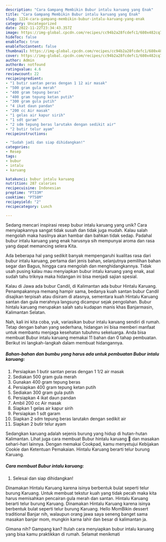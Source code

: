 ```yaml
---
description: "Cara Gampang Membikin Bubur intalu karuang yang Enak"
title: "Cara Gampang Membikin Bubur intalu karuang yang Enak"
slug: 1224-cara-gampang-membikin-bubur-intalu-karuang-yang-enak
category: Uncategorized
date: 2022-11-22T23:34:43.357Z
image: https://img-global.cpcdn.com/recipes/cc94b2a28fcdefc1/680x482cq70/bubur-intalu-karuang-foto-resep-utama.jpg
hideToc: false
enableToc: true
enableTocContent: false
thumbnail: https://img-global.cpcdn.com/recipes/cc94b2a28fcdefc1/680x482cq70/bubur-intalu-karuang-foto-resep-utama.jpg
cover: https://img-global.cpcdn.com/recipes/cc94b2a28fcdefc1/680x482cq70/bubur-intalu-karuang-foto-resep-utama.jpg
author: Admin
authorAv: notfound
ratingvalue: 4.6
reviewcount: 22
recipeingredient:
- "1 butir santan peras dengan 1 12 air masak"
- "500 gram gula merah"
- "400 gram tepung beras"
- "400 gram tepung ketan putih"
- "300 gram gula putih"
- "4 ikat daun pandan"
- "200 cc Air masak"
- "1 gelas air kapur sirih"
- "1 sdt garam"
- "2 sdm tepung beras larutakn dengan sedikit air"
- "2 butir telur ayam"
recipeinstructions:

- "Sudah jadi dan siap dihidangkan!"
categories:
- Resep
tags:
- bubur
- intalu
- karuang

katakunci: bubur intalu karuang 
nutrition: 287 calories
recipecuisine: Indonesian
preptime: "PT33M"
cooktime: "PT58M"
recipeyield: "2"
recipecategory: Lunch

---
```





Sedang mencari inspirasi resep bubur intalu karuang yang unik? Cara menyiapkannya sangat tidak susah dan tidak juga mudah. Kalau salah mengolah maka hasilnya akan hambar dan bahkan tidak sedap. Padahal bubur intalu karuang yang enak harusnya sih mempunyai aroma dan rasa yang dapat memancing selera Kita.





Ada beberapa hal yang sedikit banyak mempengaruhi kualitas rasa dari bubur intalu karuang, pertama dari jenis bahan, selanjutnya pemilihan bahan segar dan Bagus, hingga cara mengolah dan menghidangkannya. Tidak usah pusing kalau mau menyiapkan bubur intalu karuang yang enak,      asal sudah tahu triknya maka hidangan ini bisa menjadi sajian spesial.














Kalau di Jawa ada bubur Candil, di Kalimantan ada bubur Hintalu Karuang. Penampakannya memang hampir sama, bedanya kuah santan bubur Candil disajikan terpisah atau disiram di atasnya, sementara kuah Hintalu Karuang santan dan gula merahnya langsung dicampur sejak pengolahan. Bubur hintalu karuang merupakan salah satu kudapan manis khas Banjarmasin, Kalimantan Selatan.






Nah, kali ini kita coba, yuk, variasikan bubur intalu karuang sendiri di rumah. Tetap dengan bahan yang sederhana, hidangan ini bisa memberi manfaat untuk membantu menjaga kesehatan tubuhmu sekeluarga. Anda bisa membuat Bubur intalu karuang memakai 11 bahan dan 0 tahap pembuatan. Berikut ini langkah-langkah dalam membuat hidangannya.

<!--inarticleads1-->

##### Bahan-bahan dan bumbu yang harus ada untuk pembuatan Bubur intalu karuang:

1. Persiapkan 1 butir santan peras dengan 1 1/2 air masak
1. Sediakan 500 gram gula merah
1. Gunakan 400 gram tepung beras
1. Persiapkan 400 gram tepung ketan putih
1. Sediakan 300 gram gula putih
1. Persiapkan 4 ikat daun pandan
1. Ambil 200 cc Air masak
1. Siapkan 1 gelas air kapur sirih
1. Persiapkan 1 sdt garam
1. Siapkan 2 sdm tepung beras larutakn dengan sedikit air
1. Siapkan 2 butir telur ayam


Sedangkan karuang adalah sejenis burung yang hidup di hutan-hutan Kalimantan. Lihat juga cara membuat Bubur hintalu karuang 🥣 dan masakan sehari-hari lainnya. Dengan memakai Cookpad, kamu menyetujui Kebijakan Cookie dan Ketentuan Pemakaian. Hintalu Karuang berarti telur burung Karuang. 

<!--inarticleads2-->

##### Cara membuat Bubur intalu karuang:


1. Selesai dan siap dihidangkan!

Dinamakan Hintalu Karuang karena isinya berbentuk bulat seperti telur burung Karuang. Untuk membuat tekstur kuah yang tidak pecah maka kita harus memisahkan pencairan gula merah dan santan. Hintalu Karuang berarti telur burung Karuang. Dinamakan Hintalu Karuang karena isinya berbentuk bulat seperti telur burung Karuang. Hello MomBikin dessert traditional Banjar nih, walaupun orang jawa saya seneng banget sama masakan banjar mom, mungkin karna lahir dan besar di kalimantan ja. 

Gimana nih? Gampang kan? Itulah cara menyiapkan bubur intalu karuang yang bisa kamu praktikkan di rumah. Selamat menikmati
